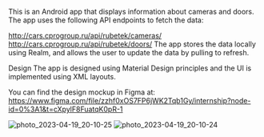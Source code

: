 This is an Android app that displays information about cameras and doors. The app uses the following API endpoints to fetch the data:

http://cars.cprogroup.ru/api/rubetek/cameras/
http://cars.cprogroup.ru/api/rubetek/doors/
The app stores the data locally using Realm, and allows the user to update the data by pulling to refresh.

Design
The app is designed using Material Design principles and the UI is implemented using XML layouts.

You can find the design mockup in Figma at: https://www.figma.com/file/zzhf0xOS7FP6jWK2Tqb1Gy/internship?node-id=0%3A1&t=cXpylF8FuatqK0pR-1

![photo_2023-04-19_20-10-25](https://user-images.githubusercontent.com/83122016/233368625-51806d18-ddfa-42a0-862c-d16fb0c3cc64.jpg)
![photo_2023-04-19_20-10-24](https://user-images.githubusercontent.com/83122016/233368639-eb8cc3d1-48c5-4ac7-81a3-d75da215dd0e.jpg)
